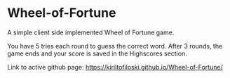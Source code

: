 # Wheel-of-Fortune
A simple client side implemented Wheel of Fortune game. 

You have 5 tries each round to guess the correct word. After 3 rounds, the game ends and your score is saved in the Highscores section.

Link to active github page: https://kiriltofiloski.github.io/Wheel-of-Fortune/
